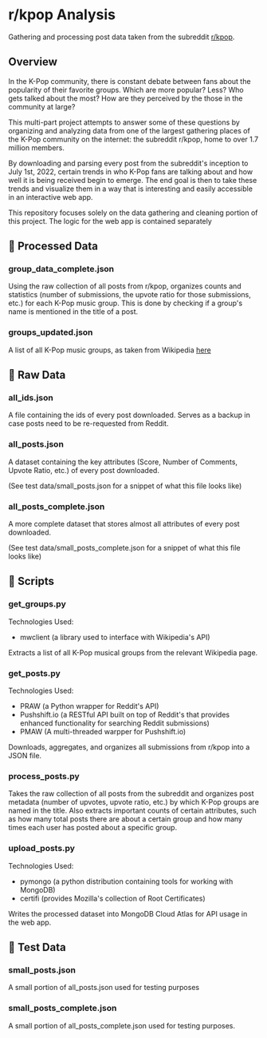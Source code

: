 # r/kpop Analysis

Gathering and processing post data taken from the subreddit [r/kpop](https://www.reddit.com/r/kpop/).

## Overview

In the K-Pop community, there is constant debate between fans about the popularity of their favorite groups. Which are more popular? Less? Who gets talked about the most? How are they perceived by the those in the community at large?

This multi-part project attempts to answer some of these questions by organizing and analyzing data from one of the largest gathering places of the K-Pop community on the internet: the subreddit r/kpop, home to over 1.7 million members.

By downloading and parsing every post from the subreddit's inception to July 1st, 2022, certain trends in who K-Pop fans are talking about and how well it is being received begin to emerge. The end goal is then to take these trends and visualize them in a way that is interesting and easily accessible in an interactive web app.

This repository focuses solely on the data gathering and cleaning portion of this project. The logic for the web app is contained separately

## 📁 Processed Data

### group_data_complete.json
Using the raw collection of all posts from r/kpop, organizes counts and statistics (number of submissions, the upvote ratio for those submissions, etc.) for each K-Pop music group. This is done by checking if a group's name is mentioned in the title of a post.

### groups_updated.json
A list of all K-Pop music groups, as taken from Wikipedia [here](https://en.wikipedia.org/wiki/Category:K-pop_music_groups)

## 📁 Raw Data
### all_ids.json
A file containing the ids of every post downloaded. Serves as a backup in case posts need to be re-requested from Reddit.

### all_posts.json

A dataset containing the key attributes (Score, Number of Comments, Upvote Ratio, etc.) of every post downloaded.

(See test data/small_posts.json for a snippet of what this file looks like)

### all_posts_complete.json
A more complete dataset that stores almost all attributes of every post downloaded.

(See test data/small_posts_complete.json for a snippet of what this file looks like)

## 📁 Scripts
### get_groups.py
Technologies Used: 
- mwclient (a library used to interface with Wikipedia's API)

Extracts a list of all K-Pop musical groups from the relevant Wikipedia page.

### get_posts.py
Technologies Used:
- PRAW (a Python wrapper for Reddit's API)
- Pushshift.io (a RESTful API built on top of Reddit's that provides enhanced functionality for searching Reddit submissions)
- PMAW (A multi-threaded warpper for Pushshift.io)

Downloads, aggregates, and organizes all submissions from r/kpop into a JSON file.

### process_posts.py

Takes the raw collection of all posts from the subreddit and organizes post metadata (number of upvotes, upvote ratio, etc.) by which K-Pop groups are named in the title. Also extracts important counts of certain attributes, such as how many total posts there are about a certain group and how many times each user has posted about a specific group.

### upload_posts.py
Technologies Used:
- pymongo (a python distribution containing tools for working with MongoDB)
- certifi (provides Mozilla's collection of Root Certificates)

Writes the processed dataset into MongoDB Cloud Atlas for API usage in the web app.

## 📁 Test Data

### small_posts.json
A small portion of all_posts.json used for testing purposes

### small_posts_complete.json
A small portion of all_posts_complete.json used for testing purposes.




